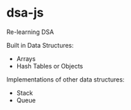 # dsa-js
Re-learning DSA

Built in Data Structures:
- Arrays
- Hash Tables or Objects

Implementations of other data structures:
- Stack
- Queue
